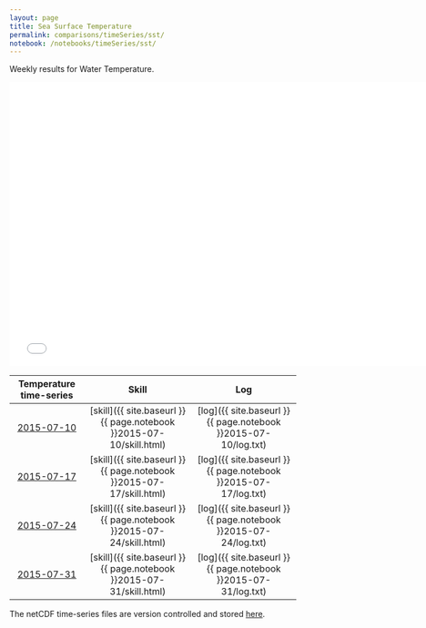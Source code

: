 ```yaml
---
layout: page
title: Sea Surface Temperature
permalink: comparisons/timeSeries/sst/
notebook: /notebooks/timeSeries/sst/
---
```


Weekly results for Water Temperature.

<iframe width="750" height="500" frameBorder="0" src="{{ site.baseurl }}{{ page.notebook }}2015-07-31/mapa.html" name="iframe"> <p>Your browser does not support iframes.</p> </iframe>


| Temperature time-series                                                                            | Skill                                                                | Log                                                            |
|:--------------------------------------------------------------------------------------------------:|:--------------------------------------------------------------------:|:--------------------------------------------------------------:|
| <a href="{{ site.baseurl }}{{ page.notebook }}2015-07-10/mapa.html" target="iframe">2015-07-10</a> | [skill]({{ site.baseurl }}{{ page.notebook }}2015-07-10/skill.html)  | [log]({{ site.baseurl }}{{ page.notebook }}2015-07-10/log.txt) |
| <a href="{{ site.baseurl }}{{ page.notebook }}2015-07-17/mapa.html" target="iframe">2015-07-17</a> | [skill]({{ site.baseurl }}{{ page.notebook }}2015-07-17/skill.html)  | [log]({{ site.baseurl }}{{ page.notebook }}2015-07-17/log.txt) |
| <a href="{{ site.baseurl }}{{ page.notebook }}2015-07-24/mapa.html" target="iframe">2015-07-24</a> | [skill]({{ site.baseurl }}{{ page.notebook }}2015-07-24/skill.html)  | [log]({{ site.baseurl }}{{ page.notebook }}2015-07-24/log.txt) |
| <a href="{{ site.baseurl }}{{ page.notebook }}2015-07-31/mapa.html" target="iframe">2015-07-31</a> | [skill]({{ site.baseurl }}{{ page.notebook }}2015-07-31/skill.html)  | [log]({{ site.baseurl }}{{ page.notebook }}2015-07-31/log.txt) |

The netCDF time-series files are version controlled and stored [here](https://github.com/ocefpaf/secoora/tree/gh-pages/notebooks/timeSeries/sst).
